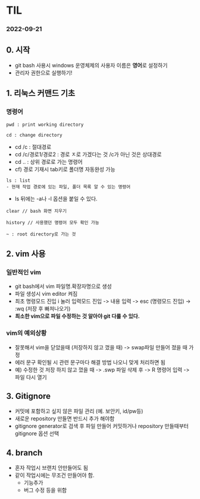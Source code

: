 # TIL

### 2022-09-21

## 0. 시작
- git bash 사용시 windows 운영체제의 사용자 이름은 **영어**로 설정하기
- 관리자 권한으로 실행하기! 

## 1. 리눅스 커맨드 기초
### 명령어

```
pwd : print working directory
```

```
cd : change directory
```
- cd /c : 절대경로
- cd /c/경로1/경로2 : 경로 ㅈ로 가겠다는 것 /c가 아닌 것은 상대경로 
- cd .. : 상위 경로로 가는 명령어 
- cf) 경로 기재시 tab키로 폴더명 자동완성 가능

```
ls : list
- 현재 작업 경로에 있는 파일, 폴더 목록 알 수 있는 명령어
```
- ls 뒤에는 -a나 -l 옵션을 붙일 수 있다.

```
clear // bash 화면 지우기
```

```
history // 사용했던 명령어 모두 확인 가능
```

```
~ : root directory로 가는 것
```

## 2. vim 사용
### 일반적인 vim

- git bash에서 vim 파일명.확장자명으로 생성
- 파일 생성시 vim editor 켜짐
- 최초 명령모드 진입 i 눌러 입력모드 진입 -> 내용 입력 -> esc (명령모드 진입) -> :wq (저장 후 빠져나오기)
- **최소한 vim으로 파일 수정하는 것 알아야 git 다룰 수 있다.**

### vim의 예외상황

- 잘못해서 vim을 닫았을때 (저장하지 않고 껐을 때) -> swap파일 만들어 졌을 때 가정
- 에러 문구 확인될 시 관련 문구마다 해결 방법 나오니 맞게 처리하면 됨 
- 예) 수정한 것 저장 하지 않고 껐을 때 -> .swp 파일 삭제 후 -> R 명령어 입력 -> 파일 다시 열기

## 3. Gitignore
- 커밋에 포함하고 싶지 않은 파일 관리 (예. 보안키, id/pw등)
- 새로운 repository 만들면 반드시 추가 해야함
- gitignore generator로 검색 후 파일 만들어 커밋하거나 repository 만들때부터 gitignore 옵션 선택

## 4. branch
- 혼자 작업시 브랜치 안만들어도 됨
- 같이 작업시에는 무조건 만들어야 함.
    - 기능추가
    - 버그 수정 등을 위함
